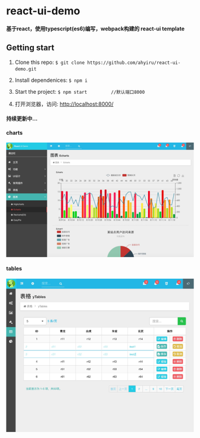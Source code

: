 # react-ui-demo
#### 基于react，使用typescript(es6)编写，webpack构建的 react-ui template

## Getting start
1. Clone this repo:
`
$ git clone https://github.com/ahyiru/react-ui-demo.git
`

2. Install dependenices:
`
$ npm i
`

3. Start the project:
`
$ npm start 		//默认端口8000
`

4. 打开浏览器，访问: [http://localhost:8000/](http://localhost:8000/)

#### 持续更新中...
#### charts
![charts](doc/charts.png)
#### tables
![tables](doc/tables.png)
